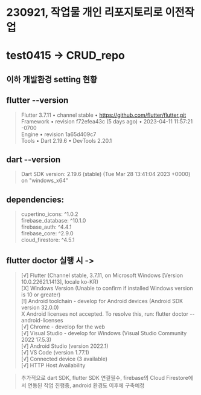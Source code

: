 # 230921, 작업물 개인 리포지토리로 이전작업

# test0415 -> CRUD_repo
## 이하 개발환경 setting 현황

## flutter --version   
>Flutter 3.7.11 • channel stable • https://github.com/flutter/flutter.git   
>Framework • revision f72efea43c (5 days ago) • 2023-04-11 11:57:21 -0700   
>Engine • revision 1a65d409c7   
>Tools • Dart 2.19.6 • DevTools 2.20.1   

## dart --version   
> Dart SDK version: 2.19.6 (stable) (Tue Mar 28 13:41:04 2023 +0000) on "windows_x64"   


## dependencies:   
> cupertino_icons: ^1.0.2   
> firebase_database: ^10.1.0   
> firebase_auth: ^4.4.1   
> firebase_core: ^2.9.0   
> cloud_firestore: ^4.5.1   

## flutter doctor 실행 시 ->
> [√] Flutter (Channel stable, 3.7.11, on Microsoft Windows [Version 10.0.22621.1413], locale ko-KR)   
> [X] Windows Version (Unable to confirm if installed Windows version is 10 or greater)   
> [!] Android toolchain - develop for Android devices (Android SDK version 32.0.0)   
>     X Android licenses not accepted. To resolve this, run: flutter doctor --android-licenses   
> [√] Chrome - develop for the web   
> [√] Visual Studio - develop for Windows (Visual Studio Community 2022 17.5.3)   
> [√] Android Studio (version 2022.1)   
> [√] VS Code (version 1.77.1)   
> [√] Connected device (3 available)   
> [√] HTTP Host Availability   

> 추가적으로 dart SDK, flutter SDK 연결필수, firebase의 Cloud Firestore에서 연동된 작업 진행중, android 환경도 이후에 구축예정
